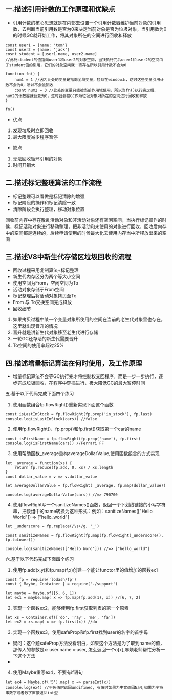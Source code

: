 ## 一.描述引用计数的工作原理和优缺点 ##
- 引用计数的核心思想就是在内部去设置一个引用计数器维护当前对象的引用数，去判断当前引用数是否为0来决定当前对象是否为垃圾对象，当引用数为0的时候GC就开始工作，将其对象所在的空间进行回收和释放

```
const user1 = {name: 'tom'}
const user2 = {name: 'jack'}
cosnt student = [user1.name, user2.name]
//此处student的值指向user1和user2的对象空间，当钱执行完后user1和user2的空间由于student值的引用，它们的对象空间就一直存在所以引用计数不会为0

function fn() {
	num1 = 1 //因为此处的变量是指向全局变量，挂载在window上，这时这些变量引用计数不会为0，所以不会被回收
	cosnt num2 = 3 //此处的变量只能被当前作用域使用，所以当fn()执行完之后，num2的计数器就会变为0，这时就会被GC作为垃圾对象对所在的空间进行回收和释放
}

fn() 
```
- 优点
1. 发现垃圾时立即回收
2. 最大限度减少程序暂停

- 缺点
1. 无法回收循环引用的对象
2. 时间开销大


## 二.描述标记整理算法的工作流程 ##
- 标记整理可以看做是标记清除的增强
- 标记阶段的操作和标记清除一致
- 清除阶段会执行整理，移动对象位置

回收前内存中存在散乱活动对象和非活动对象还有空闲空间，当执行标记操作的时候，标记活动对象进行移动整理，把非活动和未使用的对象进行回收，回收后内存中的空间都是连续的，后续申请使用的时候最大化去使用内存当中所释放出来的空间

## 三.描述V8中新生代存储区垃圾回收的流程 ##
- 回收过程采用复制算法+标记整理
- 新生代内存区分为两个等大小空间
- 使用空间为From，空闲空间为To
- 活动对象存储于From空间
- 标记整理后将活动对象拷贝至To
- From 与 To交换空间完成释放
- 回收细节
1. 如果拷贝过程中某一个变量对象所使用的空间在当前的老生代对象里也存在，这里就出现晋升的情况
2. 晋升就是讲新生代对象移至老生代进行存储
3. 一轮GC还存活的新生代需要晋升
4. To空间的使用率超过25%

## 四.描述增量标记算法在何时使用，及工作原理 ##
- 增量标记算法不会等GC执行完才将控制权交回程序，而是一步一步执行，逐步完成垃圾回收，在程序中穿插进行，极大降低GC的最大暂停时间



五.基于以下代码完成下面四个练习
1. 使用函数组合fp.flowRight()重新实现下面这个函数

```
const isLastInStock = fp.flowRight(fp.prop('in_stock'), fp.last)
console.log(isLastInStock(cars)) //false
```
2. 使用fp.flowRight()、fp.prop()和fp.first()获取第一个car的name

```
const isFirstName = fp.flowRight(fp.prop('name'), fp.first)
console.log(isFirstName(cars)) //Ferrari FF
```
3. 使用帮助函数_average重构averageDollarValue,使用函数组合的方式实现

```
let _average = function(xs) { 
	return fp.reduce(fp.add, 0, xs) / xs.length
}
const dollar_value = v => v.dollar_value

let averageDollarValue = fp.flowRight( _average, fp.map(dollar_value))

console.log(averageDollarValue(cars)) //=> 790700
```
4. 使用flowRight写一个sanitizeNames()函数，返回一个下划线链接的小写字符串，把数组中的name转换为这种形式：例如：sanitizeNames(["Hello World"]) => ["hello_world"]

```
let _underscore = fp.replace(/\s+/g, '_')

const sanitizeNames = fp.flowRight(fp.map(fp.flowRight(_underscore(), fp.toLower)))

console.log(sanitizeNames(["Hello Word"])) //=> ["hello_world"]
```

六.基于以下代码完成下面四个练习
1. 使用fp.add(x,y)和fp.map(f,x)创建一个能让functor里的值增加的函数ex1

```
const fp = require('lodash/fp')
const { Maybe, Container } = require('./support')

let maybe = Maybe.of([5, 6, 1])
let ex1 = maybe.map( x => fp.map(fp.add(1), x)) //[6, 7, 2]
```
2. 实现一个函数ex2，能够使用fp.first获取列表的第一个原素

```
let xs = Container.of(['do', 'ray', 'me', 'fa'])
let ex2 = xs.map( x => fp.first(x)) //do
```
3. 实现一个函数ex3，使用safeProp和fp.first找到user的名字的首字母

- 疑问：这个题safeProp方法没看明白，如果这个方法是为了取到name的值，那传入的参数是x: user.name o:user, 怎么返回一个o[x],麻烦老师帮忙分析一下这个方法
- 
4. 使用Maybe重写ex4，不要有if语句

```
let ex4 = Maybe.of('5').map( x => parseInt(x))
console.log(ex4) //不传值时返回undifined, 有值时如果为中文返回NaN,如果为字符串数字或者数字直接返回int型
```